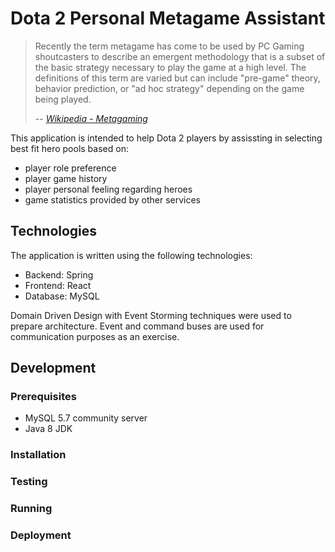 # Dota 2 Personal Metagame Assistant

> Recently the term metagame has come to be used by PC Gaming shoutcasters to describe an emergent methodology that is a subset of the basic strategy necessary to play the game at a high level. The definitions of this term are varied but can include "pre-game" theory, behavior prediction, or "ad hoc strategy" depending on the game being played. 
>
> -- <cite>[Wikipedia - Metagaming](https://en.wikipedia.org/wiki/Metagaming#Computer_games)</cite>

This application is intended to help Dota 2 players by assissting in selecting best fit hero pools based on:
- player role preference
- player game history
- player personal feeling regarding heroes
- game statistics provided by other services

## Technologies

The application is written using the following technologies:
- Backend: Spring
- Frontend: React
- Database: MySQL

Domain Driven Design with Event Storming techniques were used to prepare architecture. Event and command buses are used for communication purposes as an exercise.

## Development

### Prerequisites

- MySQL 5.7 community server 
- Java 8 JDK 

### Installation

### Testing

### Running

### Deployment
